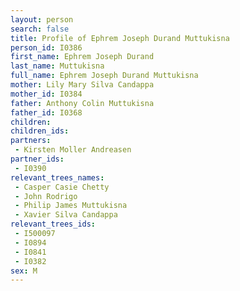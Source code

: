 ```yaml
---
layout: person
search: false
title: Profile of Ephrem Joseph Durand Muttukisna
person_id: I0386
first_name: Ephrem Joseph Durand
last_name: Muttukisna
full_name: Ephrem Joseph Durand Muttukisna
mother: Lily Mary Silva Candappa
mother_id: I0384
father: Anthony Colin Muttukisna
father_id: I0368
children:
children_ids:
partners:
 - Kirsten Moller Andreasen
partner_ids:
 - I0390
relevant_trees_names:
 - Casper Casie Chetty
 - John Rodrigo
 - Philip James Muttukisna
 - Xavier Silva Candappa
relevant_trees_ids:
 - I500097
 - I0894
 - I0841
 - I0382
sex: M
---
```


